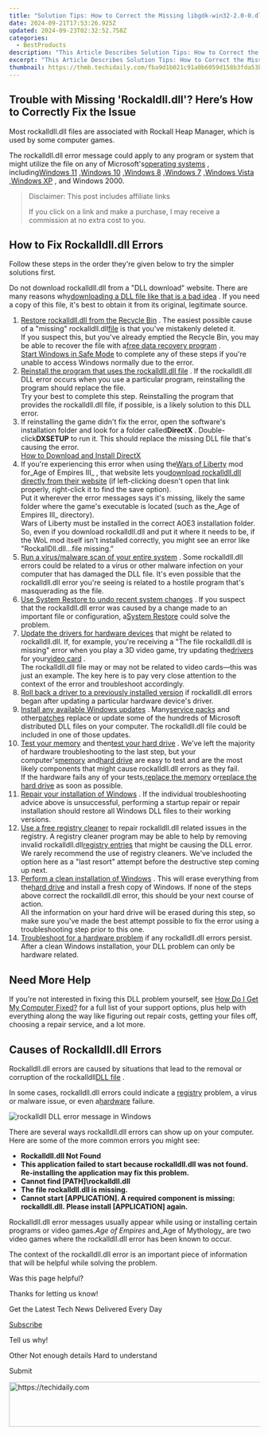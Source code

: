 ```yaml
---
title: "Solution Tips: How to Correct the Missing libgdk-win32-2.0-0.dll DLL Error"
date: 2024-09-21T17:53:26.925Z
updated: 2024-09-23T02:32:52.758Z
categories:
  - BestProducts
description: "This Article Describes Solution Tips: How to Correct the Missing libgdk-win32-2.0-0.dll DLL Error"
excerpt: "This Article Describes Solution Tips: How to Correct the Missing libgdk-win32-2.0-0.dll DLL Error"
thumbnail: https://thmb.techidaily.com/fba9d1b021c91a0b6059d158b3fda53b17a7a738b440e6aea613cee1fb4fd649.jpg
---
```


## Trouble with Missing 'Rockaldll.dll'? Here’s How to Correctly Fix the Issue
 Most rockalldll.dll files are associated with Rockall Heap Manager, which is used by some computer games.  

 The rockalldll.dll error message could apply to any program or system that might utilize the file on any of Microsoft's[operating systems](https://www.lifewire.com/operating-systems-2625912) , including[Windows 11](https://www.lifewire.com/windows-11-5188930) ,[Windows 10](https://www.lifewire.com/windows-10-2626217) ,[Windows 8](https://www.lifewire.com/windows-8-2626235) ,[Windows 7](https://www.lifewire.com/windows-7-2626265) ,[Windows Vista](https://www.lifewire.com/windows-vista-2626311) ,[Windows XP](https://www.lifewire.com/windows-xp-2626354) , and Windows 2000.

>  Disclaimer: This post includes affiliate links
>
>  If you click on a link and make a purchase, I may receive a commission at no extra cost to you.
>

## How to Fix Rockalldll.dll Errors

 Follow these steps in the order they're given below to try the simpler solutions first.

 Do not download rockalldll.dll from a "DLL download" website. There are many reasons why[downloading a DLL file like that is a bad idea](https://www.lifewire.com/important-reasons-not-to-download-dll-files-2624455) . If you need a copy of this file, it's best to obtain it from its original, legitimate source.

1. [Restore rockalldll.dll from the Recycle Bin](https://www.lifewire.com/how-to-restore-deleted-files-from-the-recycle-bin-2624515) . The easiest possible cause of a "missing" rockalldll.dll[file](https://www.lifewire.com/what-is-a-file-2625878) is that you've mistakenly deleted it.  
 If you suspect this, but you've already emptied the Recycle Bin, you may be able to recover the file with a[free data recovery program](https://www.lifewire.com/free-data-recovery-software-tools-2622893) .  
[Start Windows in Safe Mode](https://www.lifewire.com/how-do-i-start-windows-in-safe-mode-2624480) to complete any of these steps if you're unable to access Windows normally due to the error.
2. [Reinstall the program that uses the rockalldll.dll file](https://www.lifewire.com/what-is-the-proper-way-to-reinstall-a-software-program-2624478) . If the rockalldll.dll DLL error occurs when you use a particular program, reinstalling the program should replace the file.  
 Try your best to complete this step. Reinstalling the program that provides the rockalldll.dll file, if possible, is a likely solution to this DLL error.
3. If reinstalling the game didn't fix the error, open the software's installation folder and look for a folder called**DirectX** . Double-click**DXSETUP** to run it. This should replace the missing DLL file that's causing the error.  
[How to Download and Install DirectX](https://www.lifewire.com/how-to-download-install-directx-2624489)
4. If you're experiencing this error when using the[Wars of Liberty](http://aoe3wol.com/) mod for_Age of Empires III_ , that website lets you[download rockalldll.dll directly from their website](http://aoe3wol.com/files/rockalldll.dll) (if left-clicking doesn't open that link properly, right-click it to find the save option).  
 Put it wherever the error messages says it's missing, likely the same folder where the game's executable is located (such as the_Age of Empires III_ directory).  
 Wars of Liberty must be installed in the correct AOE3 installation folder. So, even if you download rockalldll.dll and put it where it needs to be, if the WoL mod itself isn't installed correctly, you might see an error like "RockallDll.dll...file missing."
5. [Run a virus/malware scan of your entire system](https://www.lifewire.com/properly-scan-your-computer-for-viruses-and-other-malware-2624526) . Some rockalldll.dll errors could be related to a virus or other malware infection on your computer that has damaged the DLL file. It's even possible that the rockalldll.dll error you're seeing is related to a hostile program that's masquerading as the file.
6. [Use System Restore to undo recent system changes](https://www.lifewire.com/how-to-use-system-restore-in-windows-2626131) . If you suspect that the rockalldll.dll error was caused by a change made to an important file or configuration, a[System Restore](https://www.lifewire.com/what-is-system-restore-2626022) could solve the problem.
7. [Update the drivers for hardware devices](https://www.lifewire.com/how-to-update-drivers-in-windows-2619214) that might be related to rockalldll.dll. If, for example, you're receiving a "The file rockalldll.dll is missing" error when you play a 3D video game, try updating the[drivers](https://www.lifewire.com/what-is-a-device-driver-2625796) for your[video card](https://www.lifewire.com/what-is-a-video-card-2618161) .  
 The rockalldll.dll file may or may not be related to video cards—this was just an example. The key here is to pay very close attention to the context of the error and troubleshoot accordingly.
8. [Roll back a driver to a previously installed version](https://www.lifewire.com/how-to-roll-back-a-driver-in-windows-2619217) if rockalldll.dll errors began after updating a particular hardware device's driver.
9. [Install any available Windows updates](https://www.lifewire.com/how-to-check-for-install-windows-updates-2624596) . Many[service packs](https://www.lifewire.com/what-is-a-service-pack-2626010) and other[patches](https://www.lifewire.com/what-is-a-patch-2625960) replace or update some of the hundreds of Microsoft distributed DLL files on your computer. The rockalldll.dll file could be included in one of those updates.
10. [Test your memory](https://www.lifewire.com/free-memory-test-programs-2626178) and then[test your hard drive](https://www.lifewire.com/free-hard-drive-testing-programs-2626183) . We've left the majority of hardware troubleshooting to the last step, but your computer's[memory](https://www.lifewire.com/what-is-random-access-memory-ram-2618159) and[hard drive](https://www.lifewire.com/what-is-a-hard-disk-drive-2618152) are easy to test and are the most likely components that might cause rockalldll.dll errors as they fail.  
 If the hardware fails any of your tests,[replace the memory](https://www.lifewire.com/how-to-replace-the-memory-ram-in-a-computer-2626201) or[replace the hard drive](https://www.lifewire.com/how-to-replace-a-hard-drive-2626200) as soon as possible.
11. [Repair your installation of Windows](https://www.lifewire.com/how-do-i-automatically-repair-windows-problems-2624907) . If the individual troubleshooting advice above is unsuccessful, performing a startup repair or repair installation should restore all Windows DLL files to their working versions.
12. [Use a free registry cleaner](https://www.lifewire.com/free-registry-cleaners-2626176) to repair rockalldll.dll related issues in the registry. A registry cleaner program may be able to help by removing invalid rockalldll.dll[registry entries](https://www.lifewire.com/what-is-a-registry-key-2625999) that might be causing the DLL error.  
 We rarely recommend the use of registry cleaners. We've included the option here as a "last resort" attempt before the destructive step coming up next.
13. [Perform a clean installation of Windows](https://www.lifewire.com/how-to-clean-install-windows-2624904) . This will erase everything from the[hard drive](https://www.lifewire.com/what-is-a-hard-disk-drive-2618152) and install a fresh copy of Windows. If none of the steps above correct the rockalldll.dll error, this should be your next course of action.  
 All the information on your hard drive will be erased during this step, so make sure you've made the best attempt possible to fix the error using a troubleshooting step prior to this one.
14. [Troubleshoot for a hardware problem](https://www.lifewire.com/fix-a-dll-issue-caused-by-a-hardware-problem-2624493) if any rockalldll.dll errors persist. After a clean Windows installation, your DLL problem can only be hardware related.

## Need More Help

 If you're not interested in fixing this DLL problem yourself, see [How Do I Get My Computer Fixed?](https://www.lifewire.com/how-do-i-get-my-computer-fixed-2625167) for a full list of your support options, plus help with everything along the way like figuring out repair costs, getting your files off, choosing a repair service, and a lot more.

## Causes of Rockalldll.dll Errors

 Rockalldll.dll errors are caused by situations that lead to the removal or corruption of the rockalldll[DLL file](https://www.lifewire.com/what-is-a-dll-file-2625852) .

 In some cases, rockalldll.dll errors could indicate a ​[registry](https://www.lifewire.com/windows-registry-2625992) problem, a virus or malware issue, or even a[hardware](https://www.lifewire.com/computer-hardware-2625895) failure.

![rockalldll DLL error message in Windows](https://www.lifewire.com/thmb/1KTw-6DRUiVQWvoZSMpYscJeDx4=/1500x0/filters:no_upscale():max_bytes(150000):strip_icc():format(webp)/rockalldll-dll-error-message-5aeb4f258023b90036b892cd.png)

 There are several ways rockalldll.dll errors can show up on your computer. Here are some of the more common errors you might see:

* **Rockalldll.dll Not Found**
* **This application failed to start because rockalldll.dll was not found. Re-installing the application may fix this problem.**
* **Cannot find \[PATH\]\\rockalldll.dll**
* **The file rockalldll.dll is missing.**
* **Cannot start \[APPLICATION\]. A required component is missing: rockalldll.dll. Please install \[APPLICATION\] again.**

 Rockalldll.dll error messages usually appear while using or installing certain programs or video games._Age of Empires_ and_Age of Mythology_ are two video games where the rockalldll.dll error has been known to occur.

 The context of the rockalldll.dll error is an important piece of information that will be helpful while solving the problem.

Was this page helpful?

Thanks for letting us know!

 Get the Latest Tech News Delivered Every Day

[Subscribe](https://www.lifewire.com/#)

Tell us why!

 Other  Not enough details  Hard to understand

 Submit

<ins class="adsbygoogle"
     style="display:block"
     data-ad-format="autorelaxed"
     data-ad-client="ca-pub-7571918770474297"
     data-ad-slot="1223367746"></ins>

<ins class="adsbygoogle"
     style="display:block"
     data-ad-client="ca-pub-7571918770474297"
     data-ad-slot="8358498916"
     data-ad-format="auto"
     data-full-width-responsive="true"></ins>



<!-- affiliate ads begin -->
<a href="https://appsumo.8odi.net/c/5597632/2144309/7443" target="_top" id="2144309">
  <img src="//a.impactradius-go.com/display-ad/7443-2144309" border="0" alt="https://techidaily.com" width="728" height="90"/>
</a>
<img height="0" width="0" src="https://appsumo.8odi.net/i/5597632/2144309/7443" style="position:absolute;visibility:hidden;" border="0" />
<!-- affiliate ads end -->

